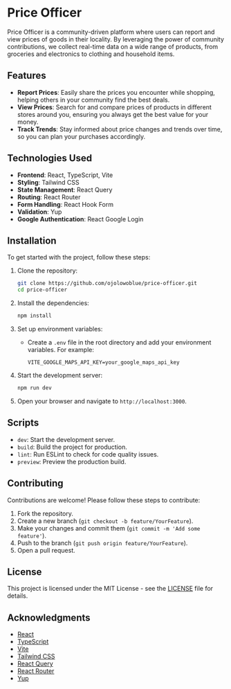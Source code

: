 # Price Officer

Price Officer is a community-driven platform where users can report and view prices of goods in their locality. By leveraging the power of community contributions, we collect real-time data on a wide range of products, from groceries and electronics to clothing and household items.

## Features

- **Report Prices**: Easily share the prices you encounter while shopping, helping others in your community find the best deals.
- **View Prices**: Search for and compare prices of products in different stores around you, ensuring you always get the best value for your money.
- **Track Trends**: Stay informed about price changes and trends over time, so you can plan your purchases accordingly.

## Technologies Used

- **Frontend**: React, TypeScript, Vite
- **Styling**: Tailwind CSS
- **State Management**: React Query
- **Routing**: React Router
- **Form Handling**: React Hook Form
- **Validation**: Yup
- **Google Authentication**: React Google Login

## Installation

To get started with the project, follow these steps:

1. Clone the repository:
   ```bash
   git clone https://github.com/ojolowoblue/price-officer.git
   cd price-officer
   ```

2. Install the dependencies:
   ```bash
   npm install
   ```

3. Set up environment variables:
   - Create a `.env` file in the root directory and add your environment variables. For example:
     ```
     VITE_GOOGLE_MAPS_API_KEY=your_google_maps_api_key
     ```

4. Start the development server:
   ```bash
   npm run dev
   ```

5. Open your browser and navigate to `http://localhost:3000`.

## Scripts

- `dev`: Start the development server.
- `build`: Build the project for production.
- `lint`: Run ESLint to check for code quality issues.
- `preview`: Preview the production build.

## Contributing

Contributions are welcome! Please follow these steps to contribute:

1. Fork the repository.
2. Create a new branch (`git checkout -b feature/YourFeature`).
3. Make your changes and commit them (`git commit -m 'Add some feature'`).
4. Push to the branch (`git push origin feature/YourFeature`).
5. Open a pull request.

## License

This project is licensed under the MIT License - see the [LICENSE](LICENSE) file for details.

## Acknowledgments

- [React](https://reactjs.org/)
- [TypeScript](https://www.typescriptlang.org/)
- [Vite](https://vitejs.dev/)
- [Tailwind CSS](https://tailwindcss.com/)
- [React Query](https://react-query.tanstack.com/)
- [React Router](https://reactrouter.com/)
- [Yup](https://github.com/jquense/yup)

